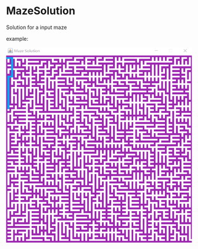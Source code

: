 # MazeSolution
Solution for a input maze

example:

![example](https://github.com/FeiZhao0531/MazeSolution/blob/master/raw/example.gif)